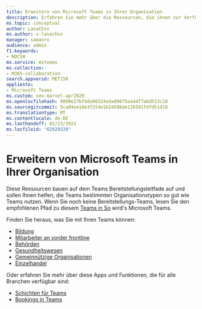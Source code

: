 ```yaml
---
title: Erweitern von Microsoft Teams in Ihrer Organisation
description: Erfahren Sie mehr über die Ressourcen, die ihnen zur Verfügung stehen, um auf der Standardbereitstellung Teams zu aufbauen, um Ihnen zu helfen, die Teams bestimmten Organisationstypen ins Beste zu nutzen.
ms.topic: conceptual
author: LanaChin
ms.author: v-lanachin
manager: samanro
audience: admin
f1.keywords:
- NOCSH
ms.service: msteams
ms.collection:
- M365-collaboration
search.appverid: MET150
appliesto:
- Microsoft Teams
ms.custom: seo-marvel-apr2020
ms.openlocfilehash: 0890e27bf4da98224edad9675ea44f7abd513c10
ms.sourcegitcommit: 5ca04ee10e3f254e1b24506de116591fdfd51d18
ms.translationtype: MT
ms.contentlocale: de-DE
ms.lasthandoff: 02/23/2022
ms.locfileid: "62929220"
---
```

# <a name="expand-microsoft-teams-across-your-organization"></a>Erweitern von Microsoft Teams in Ihrer Organisation

Diese Ressourcen bauen auf dem Teams Bereitstellungsleitfade auf und sollen Ihnen helfen, die Teams bestimmten Organisationstypen so gut wie Teams nutzen. Wenn Sie noch keine Bereitstellungs-Teams, lesen Sie den empfohlenen Pfad zu diesem [Teams in So](../deploy-overview.md) wird's Microsoft Teams.

Finden Sie heraus, was Sie mit Ihren Teams können:

- [Bildung](./teams-for-education-landing-page.md)
- [Mitarbeiter an vorder frontline](../flw-landing-page.md)
- [Behörden](./teams-for-government-landing-page.md)
- [Gesundheitswesen](./teams-for-healthcare-landing-page.md)
- [Gemeinnützige Organisationen](./teams-for-nonprofit-landing-page.md)
- [Einzelhandel](./teams-for-retail-landing-page.md)

Oder erfahren Sie mehr über diese Apps und Funktionen, die für alle Branchen verfügbar sind:

- [Schichten für Teams](./shifts-for-teams-landing-page.md)
- [Bookings in Teams](../bookings-app-admin.md)